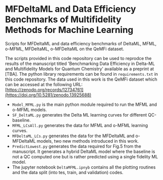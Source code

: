 # MFDeltaML and Data Efficiency Benchmarks of Multifidelity Methods for Machine Learning 
Scripts for MFDeltaML and data efficiency benchmarks of DeltaML, MFML, o-MFML, MFDeltaML, o-MFDeltaML on the QeMFi dataset.


The scripts provided in this code repository can be used to reprodce the results of the manuscript titled 'Benchmarking Data Efficiency in Delta-ML and Multifidelity Models for Quantum Chemistry' available as a preprint at [TBA]. The python library requirements can be found in `requirements.txt` in this code repository.
The data used in this work is the QeMFi dataset which can be accessed at the following URL: [https://zenodo.org/records/12734761](https://doi.org/10.5281/zenodo.13925688)

* `Model_MFML.py` is the main python module required to run the MFML and o-MFML models.
* `SF_DeltaML.py` generates the Delta ML learning curves for different QC-baseline.
* `MFML_LCsAll.py` generates the data for MFML and o-MFML learning curves.
* `MFDeltaML_LCs.py` generates the data for the MFDeltaML and o-MFDeltaML models, two new methods introduced in this work.
* `PredictLowest.py` generates the data required for Fig.5 from the manuscript. It generates a hybrid DeltaML model where the baseline is not a QC computed one but is rather predicted using a single fidelity ML model.
* The jupyter notebook `DeltaMFML.ipnyb` contains all the plotting routines and the data split (into tes, train, and validation) codes.
